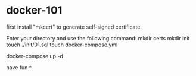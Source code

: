 # docker-101

first install "mkcert" to generate self-signed certificate.

Enter your directory and use the following command:
mkdir certs
mkdir init
touch ./init/01.sql
touch docker-compose.yml

docker-compose up -d 


have fun ^
